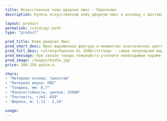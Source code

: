 ```yaml
---
title: Искусственная кожа дверная люкс - Поролоныч
description: Купить искусственную кожу дверную люкс в розницу с доставкой по Москве.

layout: product
permalink: /catalog/:path
type: "product"

prod_title: Кожа дверная Люкс
prod_short_desc: Ярко выраженная фактура и множество классических цветов. Отличное сочетание цены и качества.
prod_full_desc: <strong>Поролон EL 2040</strong> - самая популярная марка листового поролона повышенной жесткости. Благодаря оптимальному сочетанию практичности, удобства использования и стоимости, широко применяется в самых различных отраслях.
prod_message: При заказе товара пожалуйста уточните необходимые параметры (цвет и количество).
prod_image: /images/kozha.jpg
price: 200-250 руб/м.п.

chars:
- "Материал основы: трикотаж"
- "Материал верха: ПВХ"
- "Толщина, мм: 0,7"
- "Износостойкость, циклов: 25000"
- "Плотность, г/м2: 650"
- "Ширина, м: 1,12 - 1,14"

usage:
---
```


